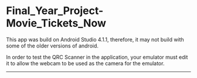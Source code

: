 # Final_Year_Project-Movie_Tickets_Now

This app was build on Android Studio 4.1.1, therefore, it may not build with some of the older versions of android.

In order to test the QRC Scanner in the application, your emulator must edit it to allow the webcam to be used as the camera for the emulator.

------------------------------------------------------------------------------------------------------------------------------------------------
 



